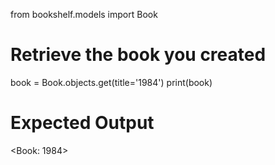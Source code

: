 from bookshelf.models import Book
# Retrieve the book you created
book = Book.objects.get(title='1984')
print(book)
# Expected Output
<Book: 1984>